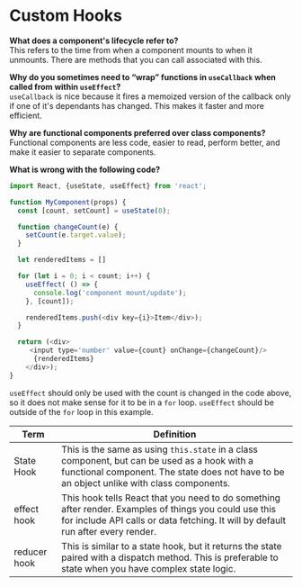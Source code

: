# Custom Hooks 

__What does a component's lifecycle refer to?__  
This refers to the time from when a component mounts to when it unmounts. There are methods that you can call associated with this.  

__Why do you sometimes need to “wrap” functions in `useCallback` when called from within `useEffect`?__  
`useCallback` is nice because it fires a memoized version of the callback only if one of it's dependants has changed. This makes it faster and more efficient.  

__Why are functional components preferred over class components?__  
Functional components are less code, easier to read, perform better, and make it easier to separate components.  

__What is wrong with the following code?__  
```js
import React, {useState, useEffect} from 'react';

function MyComponent(props) {
  const [count, setCount] = useState(0);

  function changeCount(e) {
    setCount(e.target.value);
  }

  let renderedItems = []

  for (let i = 0; i < count; i++) {
    useEffect( () => {
      console.log('component mount/update');
    }, [count]);

    renderedItems.push(<div key={i}>Item</div>);
  }

  return (<div>
     <input type='number' value={count} onChange={changeCount}/>
      {renderedItems}
    </div>);
}
```
`useEffect` should only be used with the count is changed in the code above, so it does not make sense for it to be in a `for` loop. `useEffect` should be outside of the `for` loop in this example.  

|Term | Definition |  
|---|---|
| State Hook | This is the same as using `this.state` in a class component, but can be used as a hook with a functional component. The state does not have to be an object unlike with class components.|
| effect hook | This hook tells React that you need to do something after render. Examples of things you could use this for include API calls or data fetching. It will by default run after every render. |
| reducer hook | This is similar to a state hook, but it returns the state paired with a dispatch method. This is preferable to state when you have complex state logic.|
